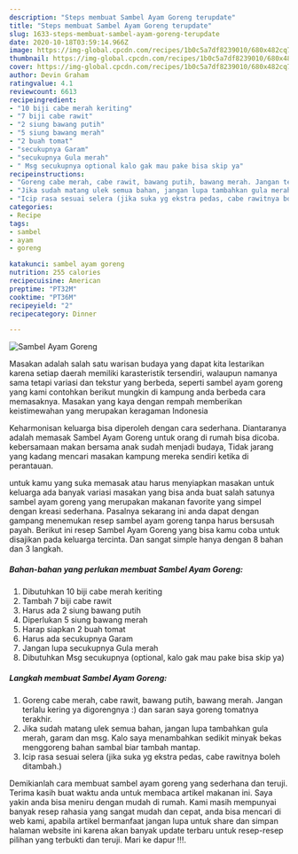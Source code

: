 ```yaml
---
description: "Steps membuat Sambel Ayam Goreng terupdate"
title: "Steps membuat Sambel Ayam Goreng terupdate"
slug: 1633-steps-membuat-sambel-ayam-goreng-terupdate
date: 2020-10-18T03:59:14.966Z
image: https://img-global.cpcdn.com/recipes/1b0c5a7df8239010/680x482cq70/sambel-ayam-goreng-foto-resep-utama.jpg
thumbnail: https://img-global.cpcdn.com/recipes/1b0c5a7df8239010/680x482cq70/sambel-ayam-goreng-foto-resep-utama.jpg
cover: https://img-global.cpcdn.com/recipes/1b0c5a7df8239010/680x482cq70/sambel-ayam-goreng-foto-resep-utama.jpg
author: Devin Graham
ratingvalue: 4.1
reviewcount: 6613
recipeingredient:
- "10 biji cabe merah keriting"
- "7 biji cabe rawit"
- "2 siung bawang putih"
- "5 siung bawang merah"
- "2 buah tomat"
- "secukupnya Garam"
- "secukupnya Gula merah"
- " Msg secukupnya optional kalo gak mau pake bisa skip ya"
recipeinstructions:
- "Goreng cabe merah, cabe rawit, bawang putih, bawang merah. Jangan terlalu kering ya digorengnya :) dan saran saya goreng tomatnya terakhir."
- "Jika sudah matang ulek semua bahan, jangan lupa tambahkan gula merah, garam dan msg. Kalo saya menambahkan sedikit minyak bekas menggoreng bahan sambal biar tambah mantap."
- "Icip rasa sesuai selera (jika suka yg ekstra pedas, cabe rawitnya boleh ditambah.)"
categories:
- Recipe
tags:
- sambel
- ayam
- goreng

katakunci: sambel ayam goreng 
nutrition: 255 calories
recipecuisine: American
preptime: "PT32M"
cooktime: "PT36M"
recipeyield: "2"
recipecategory: Dinner

---
```



![Sambel Ayam Goreng](https://img-global.cpcdn.com/recipes/1b0c5a7df8239010/680x482cq70/sambel-ayam-goreng-foto-resep-utama.jpg)

Masakan adalah salah satu warisan budaya yang dapat kita lestarikan karena setiap daerah memiliki karasteristik tersendiri, walaupun namanya sama tetapi variasi dan tekstur yang berbeda, seperti sambel ayam goreng yang kami contohkan berikut mungkin di kampung anda berbeda cara memasaknya. Masakan yang kaya dengan rempah memberikan keistimewahan yang merupakan keragaman Indonesia

Keharmonisan keluarga bisa diperoleh dengan cara sederhana. Diantaranya adalah memasak Sambel Ayam Goreng untuk orang di rumah bisa dicoba. kebersamaan makan bersama anak sudah menjadi budaya, Tidak jarang yang kadang mencari masakan kampung mereka sendiri ketika di perantauan.



untuk kamu yang suka memasak atau harus menyiapkan masakan untuk keluarga ada banyak variasi masakan yang bisa anda buat salah satunya sambel ayam goreng yang merupakan makanan favorite yang simpel dengan kreasi sederhana. Pasalnya sekarang ini anda dapat dengan gampang menemukan resep sambel ayam goreng tanpa harus bersusah payah.
Berikut ini resep Sambel Ayam Goreng yang bisa kamu coba untuk disajikan pada keluarga tercinta. Dan sangat simple hanya dengan 8 bahan dan 3 langkah.


<!--inarticleads1-->

##### Bahan-bahan yang perlukan membuat Sambel Ayam Goreng:

1. Dibutuhkan 10 biji cabe merah keriting
1. Tambah 7 biji cabe rawit
1. Harus ada 2 siung bawang putih
1. Diperlukan 5 siung bawang merah
1. Harap siapkan 2 buah tomat
1. Harus ada secukupnya Garam
1. Jangan lupa secukupnya Gula merah
1. Dibutuhkan  Msg secukupnya (optional, kalo gak mau pake bisa skip ya)




<!--inarticleads2-->

##### Langkah membuat  Sambel Ayam Goreng:

1. Goreng cabe merah, cabe rawit, bawang putih, bawang merah. Jangan terlalu kering ya digorengnya :) dan saran saya goreng tomatnya terakhir.
1. Jika sudah matang ulek semua bahan, jangan lupa tambahkan gula merah, garam dan msg. Kalo saya menambahkan sedikit minyak bekas menggoreng bahan sambal biar tambah mantap.
1. Icip rasa sesuai selera (jika suka yg ekstra pedas, cabe rawitnya boleh ditambah.)




Demikianlah cara membuat sambel ayam goreng yang sederhana dan teruji. Terima kasih buat waktu anda untuk membaca artikel makanan ini. Saya yakin anda bisa meniru dengan mudah di rumah. Kami masih mempunyai banyak resep rahasia yang sangat mudah dan cepat, anda bisa mencari di web kami, apabila artikel bermanfaat jangan lupa untuk share dan simpan halaman website ini karena akan banyak update terbaru untuk resep-resep pilihan yang terbukti dan teruji. Mari ke dapur !!!. 
